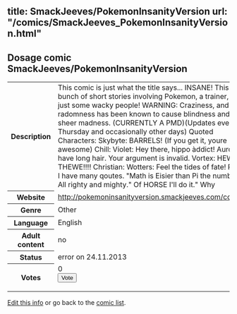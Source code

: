 title: SmackJeeves/PokemonInsanityVersion
url: "/comics/SmackJeeves_PokemonInsanityVersion.html"
---
Dosage comic SmackJeeves/PokemonInsanityVersion
-----------------------------------------

<p id="msg"></p>
<script type="text/javascript">
if (window.location.search === '?edit_info_mail=sent_ok') {
  var elem = document.getElementById("msg");
  elem.innerHTML = 'Edited information sucessfully sent for review, which is usually done daily. Thanks!';
  elem.className = 'ok';
}
</script>
<table class="comicinfo">
<tr>
<th>Description</th><td>This comic is just what the title says... INSANE! This is a bunch of short stories involving Pokemon, a trainer, and just some wacky people! WARNING: Craziness, and radomness has been known to cause blindness and sheer madness. (CURRENTLY A PMD)(Updates every Thursday and occasionally other days) Quoted Characters: Skybyte: BARRELS! (If you get it, youre awesome) Chill: Violet: Hey there, hippo àddict! Aurora: I have long hair. Your argument is invalid. Vortex: HEWWO THEWE!!!! Christian: Wotters: Feel the tides of fate! Riolo: I have many qoutes. &quot;Math is Eisier than Pi the number.&quot; All righty and mighty.&quot; Of HORSE I'll do it.&quot; Why</td>
</tr>
<tr>
<th>Website</th><td><a href="http://pokemoninsanityversion.smackjeeves.com/comics/">http://pokemoninsanityversion.smackjeeves.com/comics/</a></td>
</tr>
<tr>
<th>Genre</th><td>Other</td>
</tr>
<tr>
<th>Language</th><td>English</td>
</tr>
<tr>
<th>Adult content</th><td>no</td>
</tr>
<tr>
<th>Status</th><td>error on 24.11.2013</td>
</tr>
<tr>
<th>Votes</th><td>0
<form action="http://gaecounter.appspot.com/count/" method="POST">
<input name="name" type="hidden" value="SmackJeeves_PokemonInsanityVersion"/>
<input name="uid" type="hidden" id="voteuid" value=""/>
<input type="submit" value="Vote"/>
</form>
</td>
</tr>
</table>
<script type="text/javascript">
var ua = navigator.userAgent;
document.getElementById("voteuid").value = ua.replace(/[^a-zA-Z0-9\._:]/g , "_");;
</script>

[Edit this info](SmackJeeves_PokemonInsanityVersion_edit.html) or go back to the [comic list](../comic-index.html).
